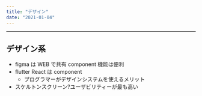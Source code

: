 ```yaml
---
title: "デザイン"
date: "2021-01-04"
---
```


---

## デザイン系

- figma は WEB で共有 component 機能は便利
- flutter React は component
  - プログラマーがデザインシステムを使えるメリット
- スケルトンスクリーン?ユーザビリティーが最も高い
